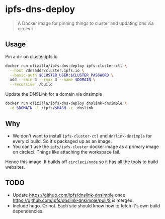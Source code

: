 # ipfs-dns-deploy

> A Docker image for pinning things to cluster and updating dns via circleci

## Usage

Pin a dir on cluster.ipfs.io

```bash
docker run olizilla/ipfs-dns-deploy ipfs-cluster-ctl \
  --host /dnsaddr/cluster.ipfs.io \
  --basic-auth $CLUSTER_USER:$CLUSTER_PASSWORD \
  add --rmin 3 --rmax 3 --name $DOMAIN \
  --recursive ./build
```

Update the DNSLink for a domain via dnsimple

```bash
docker run olizilla/ipfs-dns-deploy dnslink-dnsimple \
  -d $DOMAIN -l /ipfs/$HASH -r _dnslink
```

## Why

- We don't want to install `ipfs-cluster-ctl` and `dnslink-dnsimple` for every ci build. So it's packaged up as an image.
- You can't use the `ipfs/ipfs-cluster` docker image as a primary image on circleci. Things like attaching the workspace fail.

Hence this image. It builds off `circleci/node` so it has all the tools to build websites.

## TODO

- Update https://github.com/ipfs/dnslink-dnsimple once https://github.com/ipfs/dnslink-dnsimple/pull/8 is merged.
- Include hugo. Or not. Each site should know how to fetch it's own build dependencies.
